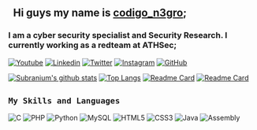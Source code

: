 ## &nbsp; Hi guys my name is [codigo_n3gro](https://linkedin.com/athsecacademy); 
### I am a cyber security specialist and Security Research. I currently working as a redteam at ATHSec;

[![Youtube](https://img.shields.io/badge/YouTube-FF0000?style=for-the-badge&logo=YouTube&logoColor=white)](https://youtube.com/c/athsec)
[![Linkedin](https://img.shields.io/badge/Linkedin-0077B5?style=for-the-badge&logo=linkedin&logoColor=white)](https://www.linkedin.com/in/athsecacademy)
[![Twitter](https://img.shields.io/badge/Twitter-1DA1F2?style=for-the-badge&logo=twitter&logoColor=white)](https://twitter.com/codigo_n3gro)
[![Instagram](https://img.shields.io/badge/Instagram-E4405F?style=for-the-badge&logo=instagram&logoColor=white)](https://instagram.com/athsecacademy)
[![GitHub](https://img.shields.io/badge/Github-100000?style=for-the-badge&logo=github&logoColor=white)](https://github.com/Codig0)

[![Subranium's github stats](https://github-readme-stats.vercel.app/api?username=Codig0&show_icons=true&theme=outrun)](https://github.com/anuraghazra/github-readme-stats) [![Top Langs](https://github-readme-stats.vercel.app/api/top-langs/?username=Codig0&langs_count=3&theme=outrun)](https://github.com/anuraghazra/github-readme-stats)
[![Readme Card](https://github-readme-stats.vercel.app/api/pin/?username=Codig0&repo=hack-the-flag&theme=outrun)](https://github.com/anuraghazra/github-readme-stats)
[![Readme Card](https://github-readme-stats.vercel.app/api/pin/?username=Codig0&repo=vuln-web&theme=outrun)](https://github.com/anuraghazra/github-readme-stats)


##
<h3><b><samp>My Skills and Languages</samp></b></h3>

![C](https://img.shields.io/badge/C-00599C?style=flat-square&logo=c%2B%2B&logoColor=white)
![PHP](https://img.shields.io/badge/PHP-777BB4?style=flat-square&logo=php&logoColor=white)
![Python](https://img.shields.io/badge/Python-3776AB?style=flat-square&logo=Python&logoColor=white)
![MySQL](https://img.shields.io/badge/MySQL-4479A1?style=flat-square&logo=MySQL&logoColor=white)
![HTML5](https://img.shields.io/badge/HTML5-E34F26?style=flat-square&logo=HTML5&logoColor=white)
![CSS3](https://img.shields.io/badge/CSS3-1572B6?style=flat-square&logo=CSS3&logoColor=white)
![Java](https://img.shields.io/badge/Java-013243?style=flat-square&logo=Java&logoColor=white)
![Assembly](https://img.shields.io/badge/Assembly-013243?style=flat-square&logo=Assembly&logoColor=white)

